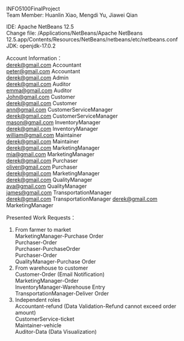 INFO5100FinalProject  
Team Member: Huanlin Xiao, Mengdi Yu, Jiawei Qian  

IDE: Apache NetBeans 12.5  
Change file: /Applications/NetBeans/Apache NetBeans 12.5.app/Contents/Resources/NetBeans/netbeans/etc/netbeans.conf  
JDK: openjdk-17.0.2

Account Information：  
derek@gmail.com Accountant  
peter@gmail.com Accountant  
derek@gmail.com Admin  
derek@gmail.com Auditor  
emma@gmail.com Auditor  
John@gmail.com Customer  
derek@gmail.com Customer  
ann@gmail.com CustomerServiceManager  
derek@gmail.com CustomerServiceManager  
mason@gmail.com InventoryManager  
derek@gmail.com InventoryManager  
william@gmail.com Maintainer  
derek@gmail.com Maintainer  
derek@gmail.com MarketingManager  
mia@gmail.com MarketingManager  
derek@gmail.com Purchaser  
oliver@gmail.com Purchaser  
derek@gmail.com MarketingManager  
derek@gmail.com QualityManager  
ava@gmail.com QualityManager  
james@gmail.com TransportationManager  
derek@gmail.com TransportationManager
derek@gmail.com MarketingManager

Presented Work Requests：  
1. From farmer to market  
MarketingManager-Purchase Order  
Purchaser-Order  
Purchaser-PurchaseOrder  
Purchaser-Order  
QualityManager-Purchase Order    
2. From warehouse to customer  
Customer-Order (Email Notification)  
MarketingManager-Order  
InventoryManager-Warehouse Entry  
TransportationManager-Deliver Order    
3. Independent roles  
Accountant-refund (Data Validation-Refund cannot exceed order amount)  
CustomerService-ticket  
Maintainer-vehicle  
Auditor-Data (Data Visualization)
